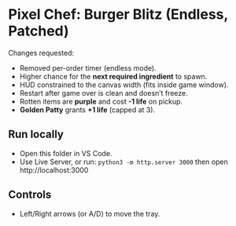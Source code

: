 # Pixel Chef: Burger Blitz (Endless, Patched)
Changes requested:
- Removed per-order timer (endless mode).
- Higher chance for the **next required ingredient** to spawn.
- HUD constrained to the canvas width (fits inside game window).
- Restart after game over is clean and doesn’t freeze.
- Rotten items are **purple** and cost **-1 life** on pickup.
- **Golden Patty** grants **+1 life** (capped at 3).

## Run locally
- Open this folder in VS Code.
- Use Live Server, or run: `python3 -m http.server 3000` then open http://localhost:3000

## Controls
- Left/Right arrows (or A/D) to move the tray.
